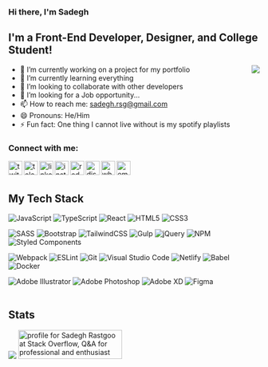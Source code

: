### **Hi there, I'm Sadegh**
<!-- <img src="https://user-images.githubusercontent.com/1303154/88677602-1635ba80-d120-11ea-84d8-d263ba5fc3c0.gif" width="12px" alt="Hello"> -->

## **I'm a Front-End Developer, Designer, and College Student!**
<img src="https://64.media.tumblr.com/f9d8212bc5b327bf2ae30725f0b38b6e/4e6a1ba3ea2d9c91-93/s540x810/86d91b8a95f6e8dda750876171c2f81725e8c8ea.gif" align="right" />


- 🔭 I’m currently working on a project for my portfolio
- 🌱 I’m currently learning everything
- 👯 I’m looking to collaborate with other developers
- 🤔 I’m looking for a Job opportunity...
- 📫 How to reach me: <a src="sadegh.rsg@gmail.com">sadegh.rsg@gmail.com</a>
- 😄 Pronouns: He/Him
- ⚡ Fun fact: One thing I cannot live without is my spotify playlists  


### **Connect with me:**

[<img align="left" alt="twitter" title="Twitter" width="28px" src="https://cdn4.iconfinder.com/data/icons/social-media-and-logos-11/32/Logo_Twitter_bird-256.png" />][twitter]
[<img align="left" alt="telegram" title="Telegram" width="28px" src="https://cdn4.iconfinder.com/data/icons/social-media-and-logos-11/32/Logo_telegram_Airplane_Air_plane_paper_airplane-33-256.png" />][telegram]
[<img align="left" alt="linkedin" title="LinkedIn" width="28px" src="https://cdn4.iconfinder.com/data/icons/social-media-and-logos-11/32/Logo_LinkedIn-256.png" />][linkedin]
[<img align="left" alt="instagram" title="Instagram" width="28px" src="https://cdn3.iconfinder.com/data/icons/social-media-2169/24/social_media_social_media_logo_instagram-256.png" />][instagram]
[<img align="left" alt="reddit" title="Reddit" width="28px" src="https://cdn4.iconfinder.com/data/icons/social-media-and-logos-11/32/Logo_reddit_robot-256.png" />][reddit]
[<img align="left" alt="discord" title="Discord | + 20Sadegh +#0838" width="28px" src="https://cdn0.iconfinder.com/data/icons/social-media-2474/128/discord_message_interaction_logo_communication-256.png" />][discord]
[<img align="left" alt="whatsapp" title="Whatsapp" width="28px" src="https://cdn4.iconfinder.com/data/icons/social-media-and-logos-11/32/Logo_Whatsapp_telephone_handset-256.png" />][whatsapp]
<a href="mailto:sadegh.rsg@gmail.com"><img align="left" alt="email" title="Email" width="28px" src="https://cdn0.iconfinder.com/data/icons/social-media-and-logos-11/32/Gmail_envelope_letter_email_Gmail_envelope_letter_email-256.png" /></a>

<br/><br/>
## **My Tech Stack**

![JavaScript](https://img.shields.io/badge/javascript-%23323330.svg?style=for-the-badge&logo=javascript&logoColor=%23F7DF1E)
![TypeScript](https://img.shields.io/badge/typescript-%23007ACC.svg?style=for-the-badge&logo=typescript&logoColor=white)
![React](https://img.shields.io/badge/react-%2320232a.svg?style=for-the-badge&logo=react&logoColor=%2361DAFB)
![HTML5](https://img.shields.io/badge/html5-%23E34F26.svg?style=for-the-badge&logo=html5&logoColor=white)
![CSS3](https://img.shields.io/badge/css3-%231572B6.svg?style=for-the-badge&logo=css3&logoColor=white)

![SASS](https://img.shields.io/badge/SASS-hotpink.svg?style=for-the-badge&logo=SASS&logoColor=white)
![Bootstrap](https://img.shields.io/badge/bootstrap-%23563D7C.svg?style=for-the-badge&logo=bootstrap&logoColor=white)
![TailwindCSS](https://img.shields.io/badge/tailwindcss-%2338B2AC.svg?style=for-the-badge&logo=tailwind-css&logoColor=white)
![Gulp](https://img.shields.io/badge/GULP-%23CF4647.svg?style=for-the-badge&logo=gulp&logoColor=white)
![jQuery](https://img.shields.io/badge/jquery-%230769AD.svg?style=for-the-badge&logo=jquery&logoColor=white)
![NPM](https://img.shields.io/badge/NPM-%23000000.svg?style=for-the-badge&logo=npm&logoColor=white)
![Styled Components](https://img.shields.io/badge/styled--components-DB7093?style=for-the-badge&logo=styled-components&logoColor=white)

![Webpack](https://img.shields.io/badge/webpack-%238DD6F9.svg?style=for-the-badge&logo=webpack&logoColor=black)
![ESLint](https://img.shields.io/badge/ESLint-4B3263?style=for-the-badge&logo=eslint&logoColor=white)
![Git](https://img.shields.io/badge/git-%23F05033.svg?style=for-the-badge&logo=git&logoColor=white)
![Visual Studio Code](https://img.shields.io/badge/Visual%20Studio%20Code-0078d7.svg?style=for-the-badge&logo=visual-studio-code&logoColor=white)
![Netlify](https://img.shields.io/badge/netlify-%23000000.svg?style=for-the-badge&logo=netlify&logoColor=#00C7B7)
![Babel](https://img.shields.io/badge/Babel-F9DC3e?style=for-the-badge&logo=babel&logoColor=black)
![Docker](https://img.shields.io/badge/docker-%230db7ed.svg?style=for-the-badge&logo=docker&logoColor=white)

![Adobe Illustrator](https://img.shields.io/badge/adobeillustrator-%23FF9A00.svg?style=for-the-badge&logo=adobeillustrator&logoColor=white)
![Adobe Photoshop](https://img.shields.io/badge/adobephotoshop-%2331A8FF.svg?style=for-the-badge&logo=adobephotoshop&logoColor=white)
![Adobe XD](https://img.shields.io/badge/Adobe%20XD-470137?style=for-the-badge&logo=Adobe%20XD&logoColor=#FF61F6)
![Figma](https://img.shields.io/badge/figma-%23F24E1E.svg?style=for-the-badge&logo=figma&logoColor=white)
<br/><br/>
## **Stats**

<!-- | <a href="https://github.com/anuraghazra/github-readme-stats"><img align="center" src="https://github-readme-stats.vercel.app/api?username=sadeghrastgoo&show_icons=true&include_all_commits=true&theme=dracula&hide_border=true" alt="Anurag's github stats" /></a> | <a href="https://github.com/anuraghazra/github-readme-stats"><img align="center" src="https://github-readme-stats.vercel.app/api/top-langs/?username=sadeghrastgoo&theme=dracula&hide_border=true" /></a> | -->
<!-- | ------------- | ------------- | -->

<img src="https://www.codewars.com/users/Sadeegh/badges/large" />
<a href="https://stackoverflow.com/users/14969055/sadegh-rastgoo"><img src="https://stackoverflow.com/users/flair/14969055.png" width="208" height="58" alt="profile for Sadegh Rastgoo at Stack Overflow, Q&amp;A for professional and enthusiast programmers" title="profile for Sadegh Rastgoo at Stack Overflow, Q&amp;A for professional and enthusiast programmers"></a>


[website]: https://sadegh.com
[twitter]: https://twitter.com/Sadeeeegh
[telegram]: https://t.me/Sadegh_Rsg
[instagram]: https://instagram.com/sadeghrastgooo
[linkedin]: https://linkedin.com/in/sadegh-rastgoo
[reddit]: https://www.reddit.com/user/SadeghPhantom
[discord]: https://discordapp.com/users/+%20Sadegh%20+#0838
[whatsapp]: https://wa.me/+989033007793
[email]: sadegh.rsg@gmail.com
